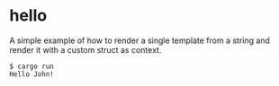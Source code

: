 # hello

A simple example of how to render a single template from a string and render it
with a custom struct as context.

```console
$ cargo run
Hello John!
```
